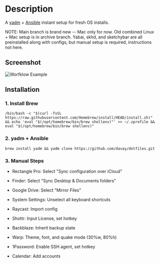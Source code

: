 # Description

A [yadm](https://yadm.io/) + [Ansible](https://docs.ansible.com/ansible/latest/user_guide/index.html#getting-started) instant setup for fresh OS installs. 

NOTE: Main branch is brand new -- Mac only for now. Old combined Linux + Mac setup is in archive branch. Yabai, skhd, and sketchybar are all preinstalled along with configs, but manual setup is required, instructions not here. 

## Screenshot 

![Worfklow Example](/.config/yadm/dotfiles.png)

## Installation

### 1. Install Brew

```
/bin/bash -c "$(curl -fsSL https://raw.githubusercontent.com/Homebrew/install/HEAD/install.sh)" && echo 'eval "$(/opt/homebrew/bin/brew shellenv)"' >> ~/.zprofile && eval "$(/opt/homebrew/bin/brew shellenv)"
```

### 2. yadm + Ansible

```
brew install yadm && yadm clone https://github.com/davay/dotfiles.git
```

### 3. Manual Steps

- Rectangle Pro: Select "Sync configuration over iCloud"

- Finder: Select "Sync Desktop & Documents folders"

- Google Drive: Select "Mirror Files"

- System Settings: Unselect all keyboard shortcuts

- Raycast: Import config

- Shottr: Input License, set hotkey

- Backblaze: Inherit backup state

- Warp: Theme, font, and quake mode (30%w, 80%h)

- 1Password: Enable SSH agent, set hotkey

- Calendar: Add accounts
